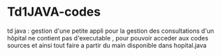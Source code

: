 # Td1JAVA-codes
td java : gestion d'une petite appli pour la gestion des consultations d'un hôpital
ne contient pas d'executable , pour pouvoir acceder aux codes sources et ainsi tout faire a partir du main disponible dans hopital.java
